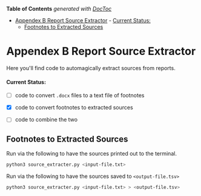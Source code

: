 <!-- START doctoc generated TOC please keep comment here to allow auto update -->
<!-- DON'T EDIT THIS SECTION, INSTEAD RE-RUN doctoc TO UPDATE -->
**Table of Contents**  *generated with [DocToc](https://github.com/thlorenz/doctoc)*

- [Appendex B Report Source Extractor](#appendex-b-report-source-extractor)
      - [Current Status:](#current-status)
  - [Footnotes to Extracted Sources](#footnotes-to-extracted-sources)

<!-- END doctoc generated TOC please keep comment here to allow auto update -->

# Appendex B Report Source Extractor
Here you'll find code to automagically extract sources from reports.

#### Current Status:
- [ ] code to convert `.docx` files to a text file of footnotes
- [x] code to convert footnotes to extracted sources
- [ ] code to combine the two


## Footnotes to Extracted Sources
Run via the following to have the sources printed out to the terminal.
```bash
python3 source_extracter.py <input-file.txt>
```
Run via the following to have the sources saved to `<output-file.tsv>`
```bash
python3 source_extracter.py <input-file.txt> > <output-file.tsv>
```
